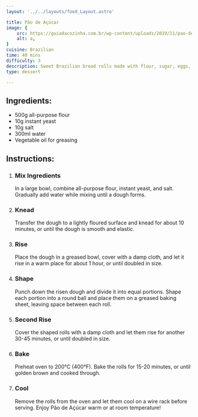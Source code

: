 ```yaml
---
layout: '../../layouts/food_Layout.astro'

title: Pão de Açúcar
image: {
    src: https://guiadacozinha.com.br/wp-content/uploads/2019/11/pao-de-acucar.jpg,
    alt: a,
}
cuisine: Brazilian
time: 40 mins
difficulty: 3
description: Sweet Brazilian bread rolls made with flour, sugar, eggs, and yeast, often enjoyed warm with butter or jam.
type: dessert

---
```

<div class="recipe-container">
    <div class="ingredients">
        <h2>Ingredients:</h2>
        <ul>
            <li>500g all-purpose flour</li>
            <li>10g instant yeast</li>
            <li>10g salt</li>
            <li>300ml water</li>
            <li>Vegetable oil for greasing</li>
        </ul>
    </div>
    <div class="instructions">
        <h2>Instructions:</h2>
        <ol>
            <li><h3>Mix Ingredients</h3>
                In a large bowl, combine all-purpose flour, instant yeast, and salt. Gradually add water while mixing until a dough forms.
            </li>
            <li><h3>Knead</h3>
                Transfer the dough to a lightly floured surface and knead for about 10 minutes, or until the dough is smooth and elastic.
            </li>
            <li><h3>Rise</h3>
                Place the dough in a greased bowl, cover with a damp cloth, and let it rise in a warm place for about 1 hour, or until doubled in size.
            </li>
            <li><h3>Shape</h3>
                Punch down the risen dough and divide it into equal portions. Shape each portion into a round ball and place them on a greased baking sheet, leaving space between each roll.
            </li>
            <li><h3>Second Rise</h3>
                Cover the shaped rolls with a damp cloth and let them rise for another 30-45 minutes, or until doubled in size.
            </li>
            <li><h3>Bake</h3>
                Preheat oven to 200°C (400°F). Bake the rolls for 15-20 minutes, or until golden brown and cooked through.
            </li>
            <li><h3>Cool</h3>
                Remove the rolls from the oven and let them cool on a wire rack before serving. Enjoy Pão de Açúcar warm or at room temperature!
            </li>
        </ol>
    </div>
</div>
